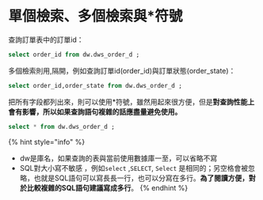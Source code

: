 # 單個檢索、多個檢索與\*符號

查詢訂單表中的訂單id：

```sql
select order_id from dw.dws_order_d ;
```



多個檢索則用,隔開，例如查詢訂單id(order\_id)與訂單狀態(order\_state)：

```sql
select order_id,order_state from dw.dws_order_d ;
```



把所有字段都列出來，則可以使用\*符號，雖然用起來很方便，但是**對查詢性能上會有影響，所以如果查詢語句複雜的話應盡量避免使用。**

```sql
select * from dw.dws_order_d ;
```



{% hint style="info" %}
* dw是庫名，如果查詢的表與當前使用數據庫一至，可以省略不寫
* SQL對大小寫不敏感 ，例如`select` ,`SELECT`, `Select` 是相同的；另空格會被忽略，也就是SQL語句可以寫長長一行，也可以分寫在多行。**為了閱讀方便，對於比較複雜的SQL語句建議寫成多行**。
{% endhint %}

